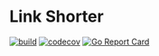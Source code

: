 # Link Shorter

[![build](https://github.com/edmarfelipe/aws-lambda/actions/workflows/build.yml/badge.svg?branch=main)](https://github.com/edmarfelipe/aws-lambda/actions/workflows/build.yml)
[![codecov](https://codecov.io/gh/edmarfelipe/aws-lambda/graph/badge.svg?token=oZfYQLbFHH)](https://codecov.io/gh/edmarfelipe/aws-lambda)
[![Go Report Card](https://goreportcard.com/badge/github.com/edmarfelipe/aws-lambda)](https://goreportcard.com/report/github.com/edmarfelipe/aws-lambda)
